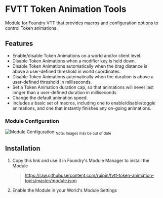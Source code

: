 # FVTT Token Animation Tools
Module for Foundry VTT that provides macros and configuration options to control Token animations.


## Features

* Enable/disable Token Animations on a world and/or client level.
* Disable Token Animations when a modifier key is held down.
* Disable Token Animations automatically when the drag distance is above a user-defined threshold in world coordinates.
* Disable Token Animations automatically when the duration is above a user-defined threshold in milliseconds.
* Set a Token Animation duration cap, so that animations will never last longer than a user-defined duration in milliseconds.
* Change the default animation speed.
* Includes a basic set of macros, including one to enable/disable/toggle animations, and one that instantly finishes any on-going animations.


### Module Configuration

![Module Configuration](https://github.com/ruipin/fvtt-token-animation-tools/blob/7bd879c67528e9ccf031a1509731c1ae7f61f8c5/module-settings.png)
<sub>Note: Images may be out of date</sub>


## Installation
1. Copy this link and use it in Foundry's Module Manager to install the Module

    > https://raw.githubusercontent.com/ruipin/fvtt-token-animation-tools/master/module.json

2. Enable the Module in your World's Module Settings